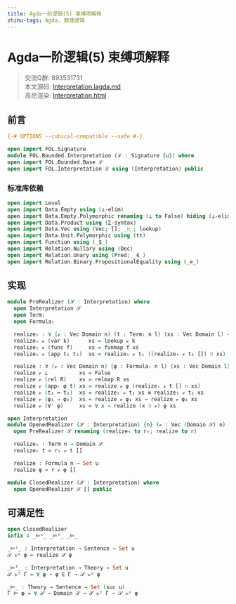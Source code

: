 ```yaml
---
title: Agda一阶逻辑(5) 束缚项解释
zhihu-tags: Agda, 数理逻辑
---
```


# Agda一阶逻辑(5) 束缚项解释

> 交流Q群: 893531731  
> 本文源码: [Interpretation.lagda.md](https://github.com/choukh/agda-flypitch/blob/main/src/FOL/Bounded/Interpretation.lagda.md)  
> 高亮渲染: [Interpretation.html](https://choukh.github.io/agda-flypitch/FOL.Bounded.Interpretation.html)  

## 前言

```agda
{-# OPTIONS --cubical-compatible --safe #-}

open import FOL.Signature
module FOL.Bounded.Interpretation (ℒ : Signature {u}) where
open import FOL.Bounded.Base ℒ
open import FOL.Interpretation ℒ using (Interpretation) public
```

### 标准库依赖

```agda
open import Level
open import Data.Empty using (⊥-elim)
open import Data.Empty.Polymorphic renaming (⊥ to False) hiding (⊥-elim)
open import Data.Product using (Σ-syntax)
open import Data.Vec using (Vec; []; _∷_; lookup)
open import Data.Unit.Polymorphic using (tt)
open import Function using (_$_)
open import Relation.Nullary using (Dec)
open import Relation.Unary using (Pred; _∈_)
open import Relation.Binary.PropositionalEquality using (_≡_)
```

## 实现

```agda
module PreRealizer (𝒮 : Interpretation) where
  open Interpretation 𝒮
  open Termₗ
  open Formulaₗ

  realizeₜ : ∀ (𝓋 : Vec Domain n) (t : Termₗ n l) (xs : Vec Domain l) → Domain
  realizeₜ 𝓋 (var k)      xs = lookup 𝓋 k
  realizeₜ 𝓋 (func f)     xs = funmap f xs
  realizeₜ 𝓋 (app t₁ t₂)  xs = realizeₜ 𝓋 t₁ ((realizeₜ 𝓋 t₂ []) ∷ xs)

  realize : ∀ (𝓋 : Vec Domain n) (φ : Formulaₗ n l) (xs : Vec Domain l) → Set u
  realize 𝓋 ⊥          xs = False
  realize 𝓋 (rel R)    xs = relmap R xs
  realize 𝓋 (appᵣ φ t) xs = realize 𝓋 φ (realizeₜ 𝓋 t [] ∷ xs)
  realize 𝓋 (t₁ ≈ t₂)  xs = realizeₜ 𝓋 t₁ xs ≡ realizeₜ 𝓋 t₂ xs
  realize 𝓋 (φ₁ ⇒ φ₂)  xs = realize 𝓋 φ₁ xs → realize 𝓋 φ₂ xs
  realize 𝓋 (∀' φ)     xs = ∀ x → realize (x ∷ 𝓋) φ xs
```

```agda
open Interpretation
module OpenedRealizer (𝒮 : Interpretation) {n} (𝓋 : Vec (Domain 𝒮) n) where
  open PreRealizer 𝒮 renaming (realizeₜ to rₜ; realize to r)

  realizeₜ : Term n → Domain 𝒮
  realizeₜ t = rₜ 𝓋 t []

  realize : Formula n → Set u
  realize φ = r 𝓋 φ []
```

```agda
module ClosedRealizer (𝒮 : Interpretation) where
  open OpenedRealizer 𝒮 [] public
```

## 可满足性

```agda
open ClosedRealizer
infix 4 _⊨ˢ_ _⊨ᵀ_ _⊨_

_⊨ˢ_ : Interpretation → Sentence → Set u
𝒮 ⊨ˢ φ = realize 𝒮 φ

_⊨ᵀ_ : Interpretation → Theory → Set u
𝒮 ⊨ᵀ Γ = ∀ φ → φ ∈ Γ → 𝒮 ⊨ˢ φ

_⊨_ : Theory → Sentence → Set (suc u)
Γ ⊨ φ = ∀ 𝒮 → Domain 𝒮 → 𝒮 ⊨ᵀ Γ → 𝒮 ⊨ˢ φ
```
